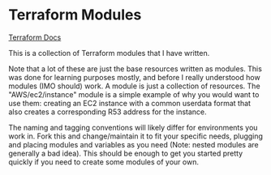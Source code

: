 # Terraform Modules

[Terraform Docs](https://www.terraform.io/docs/index.html)

This is a collection of Terraform modules that I have written.

Note that a lot of these are just the base resources written as modules. This was done for 
learning purposes mostly, and before I really understood how modules (IMO should) work. A 
module is just a collection of resources. The "AWS/ec2/instance" module is a simple example 
of why you would want to use them: creating an EC2 instance with a common userdata format 
that also creates a corresponding R53 address for the instance.

The naming and tagging conventions will likely differ for environments you work in. 
Fork this and change/maintain it to fit your specific needs, plugging and placing modules 
and variables as you need (Note: nested modules are generally a bad idea). This should be 
enough to get you started pretty quickly if you need to create some modules of your own.